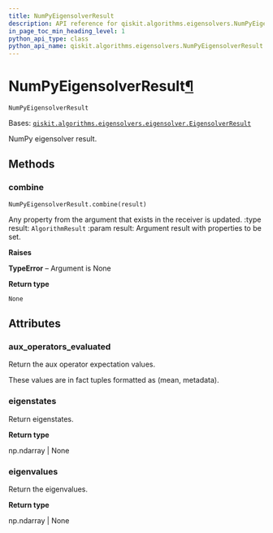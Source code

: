 ```yaml
---
title: NumPyEigensolverResult
description: API reference for qiskit.algorithms.eigensolvers.NumPyEigensolverResult
in_page_toc_min_heading_level: 1
python_api_type: class
python_api_name: qiskit.algorithms.eigensolvers.NumPyEigensolverResult
---
```


# NumPyEigensolverResult[¶](#numpyeigensolverresult "Permalink to this headline")

<span id="qiskit.algorithms.eigensolvers.NumPyEigensolverResult" />

`NumPyEigensolverResult`

Bases: [`qiskit.algorithms.eigensolvers.eigensolver.EigensolverResult`](qiskit.algorithms.eigensolvers.EigensolverResult "qiskit.algorithms.eigensolvers.eigensolver.EigensolverResult")

NumPy eigensolver result.

## Methods

### combine

<span id="qiskit.algorithms.eigensolvers.NumPyEigensolverResult.combine" />

`NumPyEigensolverResult.combine(result)`

Any property from the argument that exists in the receiver is updated. :type result: `AlgorithmResult` :param result: Argument result with properties to be set.

**Raises**

**TypeError** – Argument is None

**Return type**

`None`

## Attributes

<span id="qiskit.algorithms.eigensolvers.NumPyEigensolverResult.aux_operators_evaluated" />

### aux\_operators\_evaluated

Return the aux operator expectation values.

These values are in fact tuples formatted as (mean, metadata).

<span id="qiskit.algorithms.eigensolvers.NumPyEigensolverResult.eigenstates" />

### eigenstates

Return eigenstates.

**Return type**

np.ndarray | None

<span id="qiskit.algorithms.eigensolvers.NumPyEigensolverResult.eigenvalues" />

### eigenvalues

Return the eigenvalues.

**Return type**

np.ndarray | None

